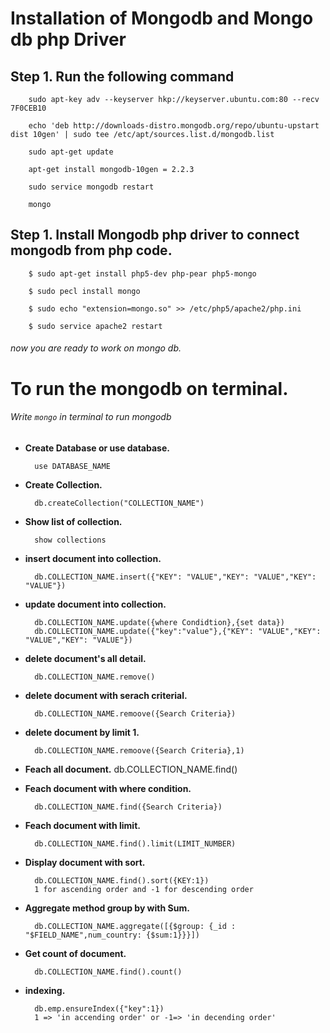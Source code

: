 # Installation of Mongodb and Mongo db php Driver
	
## Step 1. Run the following command 
		sudo apt-key adv --keyserver hkp://keyserver.ubuntu.com:80 --recv 7F0CEB10

		echo 'deb http://downloads-distro.mongodb.org/repo/ubuntu-upstart dist 10gen' | sudo tee /etc/apt/sources.list.d/mongodb.list

		sudo apt-get update

		apt-get install mongodb-10gen = 2.2.3

		sudo service mongodb restart

		mongo


## Step 1. Install Mongodb php driver to connect mongodb from php code.

		$ sudo apt-get install php5-dev php-pear php5-mongo

		$ sudo pecl install mongo

		$ sudo echo "extension=mongo.so" >> /etc/php5/apache2/php.ini

		$ sudo service apache2 restart

###### now you are ready to work on mongo db.

# To run the mongodb on terminal.

###### Write `mongo` in terminal to run mongodb

* **Create Database or use database.**

		use DATABASE_NAME
* **Create Collection.**

		db.createCollection("COLLECTION_NAME")
* **Show list of collection.**

		show collections
* **insert document into collection.**

		db.COLLECTION_NAME.insert({"KEY": "VALUE","KEY": "VALUE","KEY": "VALUE"}) 
* **update document into collection.**

		db.COLLECTION_NAME.update({where Condidtion},{set data})
		db.COLLECTION_NAME.update({"key":"value"},{"KEY": "VALUE","KEY": "VALUE","KEY": "VALUE"})
* **delete document's all detail.**

		db.COLLECTION_NAME.remove()
* **delete document with serach criterial.**

		db.COLLECTION_NAME.remoove({Search Criteria})
* **delete document by limit 1.** 

		db.COLLECTION_NAME.remoove({Search Criteria},1)
* **Feach all document.** 
		db.COLLECTION_NAME.find()
* **Feach document with where condition.** 

		db.COLLECTION_NAME.find({Search Criteria})
* **Feach document with limit.**

		db.COLLECTION_NAME.find().limit(LIMIT_NUMBER)
* **Display document with sort.** 

		db.COLLECTION_NAME.find().sort({KEY:1}) 
		1 for ascending order and -1 for descending order
* **Aggregate method group by with Sum.** 

		db.COLLECTION_NAME.aggregate([{$group: {_id : "$FIELD_NAME",num_country: {$sum:1}}}])
* **Get count of document.**

		db.COLLECTION_NAME.find().count()
* **indexing.**

		db.emp.ensureIndex({"key":1})
		1 => 'in accending order' or -1=> 'in decending order' 
